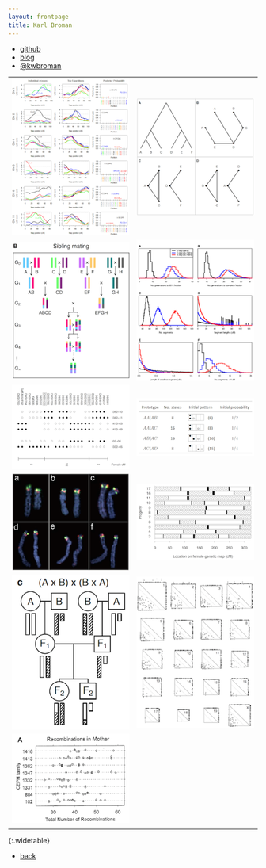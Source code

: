 ```yaml
---
layout: frontpage
title: Karl Broman
---
```


<div class="navbar">
  <div class="navbar-inner">
      <ul class="nav">
          <li><a href="https://github.com/kbroman">github</a></li>
          <li><a href="http://kbroman.wordpress.com">blog</a></li>
          <li><a href="https://twitter.com/kwbroman">@kwbroman</a></li>
      </ul>
  </div>
</div>


|                   |                    |
| :---------------- | -----------------: |
| [![Broman et al. (2012) Fig 6](assets/pubpics/phyloqtl_fig6.png)](pages/pubpics/phyloqtl_fig6.html)         | [![Broman et al. (2012) Fig 2](assets/pubpics/phyloqtl_fig2.png)](pages/pubpics/phyloqtl_fig2.html)     |
| [![Broman (2005) Fig 2](assets/pubpics/rigenome_fig2.png)](pages/pubpics/rigenome_fig2.html)                | [![Broman (2005) Fig 6](assets/pubpics/rigenome_fig6.png)](pages/pubpics/rigenome_fig6.html)           |
| [![Broman et al. (2003) Fig 1](assets/pubpics/inversion_fig1.png)](pages/pubpics/inversion_fig1.html)       | [![Broman (2012) Table S13](assets/pubpics/preCCprob_tabS13.png)](pages/pubpics/preCCprob_tabS13.html) |
| [![Broman et al. (2003) Fig 2](assets/pubpics/inversion_fig2.png)](pages/pubpics/inversion_fig2.html)       | [![Broman and Weber (2000) Fig 1](assets/pubpics/interfer_fig1.png)](pages/pubpics/interfer_fig1.html) |
| [![Broman et al. (2006) Fig 2c](assets/pubpics/xchr_fig2c.png)](pages/pubpics/xchr_fig2.html)               | [![Broman et al. (2002) Fig 3](assets/pubpics/mousebc_fig3.png)](pages/pubpics/mousebc_fig3.html)      |
| [![Broman et al. (1998) Fig 3a](assets/pubpics/geneticmaps_fig3a.png)](pages/pubpics/geneticmaps_fig3.html) | |
|                   |                    |
{:.widetable}


<div class="navbar">
  <div class="navbar-inner">
      <ul class="nav">
          <li><a href="index_alt.html">back</a></li>
      </ul>
  </div>
</div>
